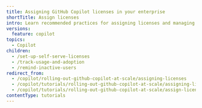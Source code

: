 ```yaml
---
title: Assigning GitHub Copilot licenses in your enterprise
shortTitle: Assign licenses
intro: Learn recommended practices for assigning licenses and managing costs.
versions:
  feature: copilot
topics:
  - Copilot
children:
  - /set-up-self-serve-licenses
  - /track-usage-and-adoption
  - /remind-inactive-users
redirect_from:
  - /copilot/rolling-out-github-copilot-at-scale/assigning-licenses
  - /copilot/tutorials/rolling-out-github-copilot-at-scale/assigning-licenses
  - /copilot/tutorials/rolling-out-github-copilot-at-scale/assign-licenses
contentType: tutorials
---
```


